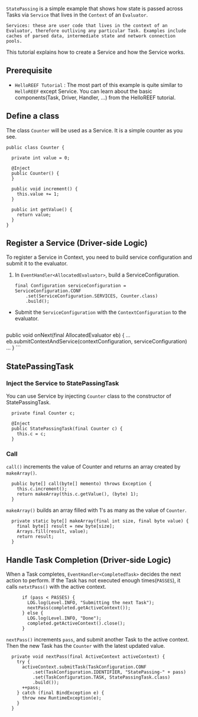 `StatePassing` is a simple example that shows how state is passed across Tasks via `Service` that lives in the `Context` of an `Evaluator`.

	Services: these are user code that lives in the context of an Evaluator, therefore outliving any particular Task. Examples include caches of parsed data, intermediate state and network connection pools.
This tutorial explains how to create a Service and how the Service works.

## Prerequisite
* `HelloREEF Tutorial` : The most part of this example is quite similar to `HelloREEF` except Service. You can learn about the basic components(Task, Driver, Handler, ...) from the HelloREEF tutorial.

## Define a class

The class `Counter` will be used as a Service. 
It is a simple counter as you see.

```
public class Counter {

  private int value = 0;

  @Inject
  public Counter() {
  }

  public void increment() {
    this.value += 1;
  }

  public int getValue() {
    return value;
  }
}
```


## Register a Service (Driver-side Logic)

To register a Service in Context, you need to build service configuration and submit it to the evaluator.

1. In `EventHandler<AllocatedEvaluator>`, build a ServiceConfiguration.

	```
    final Configuration serviceConfiguration = ServiceConfiguration.CONF
        .set(ServiceConfiguration.SERVICES, Counter.class)
        .build();
	```

* Submit the `ServiceConfiguration` with the `ContextConfiguration` to the evaluator.

	```
public void onNext(final AllocatedEvaluator eb) {
	...
	eb.submitContextAndService(contextConfiguration, serviceConfiguration)
	...
}
	```

## StatePassingTask

### Inject the Service to StatePassingTask

You can use Service by injecting `Counter` class to the constructor of StatePassingTask. 

```
  private final Counter c;

  @Inject
  public StatePassingTask(final Counter c) {
    this.c = c;
  }
```

### Call

`call()` increments the value of Counter and returns an array created by `makeArray()`.

```
  public byte[] call(byte[] memento) throws Exception {
    this.c.increment();
    return makeArray(this.c.getValue(), (byte) 1);
  }
```

`makeArray()` builds an array filled with 1's as many as the value of `Counter`.

```
  private static byte[] makeArray(final int size, final byte value) {
    final byte[] result = new byte[size];
    Arrays.fill(result, value);
    return result;
  }
```

## Handle Task Completion (Driver-side Logic)
When a Task completes, `EventHandler<CompletedTask>` decides the next action to perform.
If the Task has not executed enough times(`PASSES`), it calls `netxtPass()` with the active context.

```
      if (pass < PASSES) {
        LOG.log(Level.INFO, "Submitting the next Task");
        nextPass(completed.getActiveContext());
      } else {
        LOG.log(Level.INFO, "Done");
        completed.getActiveContext().close();
      }
```

`nextPass()` increments `pass`, and submit another Task to the active context. Then the new Task has the `Counter` with the latest updated value.

```
  private void nextPass(final ActiveContext activeContext) {
    try {
      activeContext.submitTask(TaskConfiguration.CONF
          .set(TaskConfiguration.IDENTIFIER, "StatePassing-" + pass)
          .set(TaskConfiguration.TASK, StatePassingTask.class)
          .build());
      ++pass;
    } catch (final BindException e) {
      throw new RuntimeException(e);
    }
  }
```